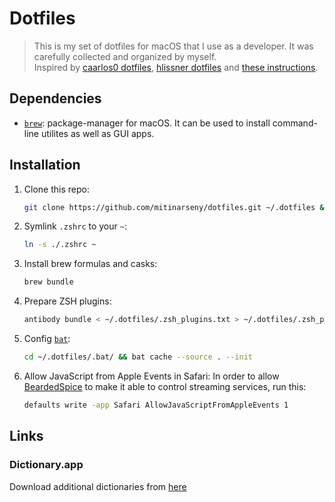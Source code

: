 # Dotfiles

> This is my set of dotfiles for macOS that I use as a developer. It was carefully collected and organized by myself.  
  Inspired by [caarlos0 dotfiles](https://github.com/caarlos0/dotfiles), [hlissner dotfiles](https://github.com/hlissner/dotfiles/tree/master/shell/zsh) and [these instructions](https://sourabhbajaj.com/mac-setup/).

## Dependencies

* [`brew`](https://brew.sh): package-manager for macOS. It can be used to install command-line utilites as well as GUI apps.

## Installation
1. Clone this repo:

   ```bash
   git clone https://github.com/mitinarseny/dotfiles.git ~/.dotfiles && cd ~
   ```
   
1. Symlink `.zshrc` to your `~`:

   ```bash
   ln -s ./.zshrc ~
   ```
   
1. Install brew formulas and casks:

    ```bash
    brew bundle
    ```
    
1. Prepare ZSH plugins:

    ```bash
    antibody bundle < ~/.dotfiles/.zsh_plugins.txt > ~/.dotfiles/.zsh_plugins.sh
    ```
    
1. Config [`bat`](https://github.com/sharkdp/bat):

    ```bash
    cd ~/.dotfiles/.bat/ && bat cache --source . --init
    ```
    
1. Allow JavaScript from Apple Events in Safari:
    In order to allow [BeardedSpice](https://github.com/beardedspice/beardedspice) to make it able to control streaming services, run this:
    ```bash
    defaults write -app Safari AllowJavaScriptFromAppleEvents 1
    ```

## Links
### Dictionary.app
Download additional dictionaries from [here](https://rutracker.org/forum/viewtopic.php?t=4264270)
